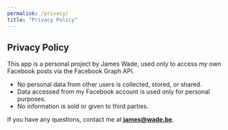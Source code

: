 ```yaml
---
permalink: /privacy/
title: "Privacy Policy"
---
```


## Privacy Policy

This app is a personal project by James Wade, used only to access my own Facebook posts via the Facebook Graph API.  

- No personal data from other users is collected, stored, or shared.  
- Data accessed from my Facebook account is used only for personal purposes.  
- No information is sold or given to third parties.  

If you have any questions, contact me at **james@wade.be**.
